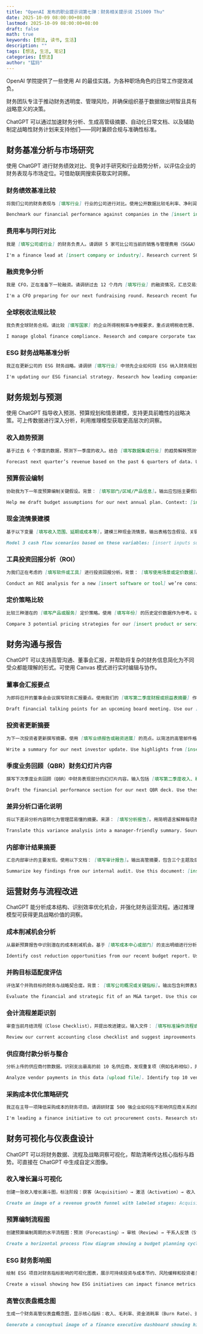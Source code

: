 ```yaml
---
title: "OpenAI 发布的职业提示词第七弹：财务相关提示词 251009 Thu"
date: 2025-10-09 08:00:00+08:00
lastmod: 2025-10-09 08:00:00+08:00
draft: false
math: true
keywords: [想法, 读书, 生活]
description: ""
tags: [想法, 生活, 笔记]
categories: [想法]
author: "猛犸"
---
```


OpenAI 学院提供了一些使用 AI 的最佳实践，为各种职场角色的日常工作提效减负。

财务团队专注于推动财务透明度、管理风险，并确保组织基于数据做出明智且具有战略意义的决策。

ChatGPT 可以通过加速财务分析、生成高管级摘要、自动化日常文档、以及辅助制定战略性财务计划来支持他们——同时兼顾合规与准确性标准。

## 财务基准分析与市场研究

使用 ChatGPT 进行财务绩效对比、竞争对手研究和行业趋势分析，以评估企业的财务表现与市场定位。可借助联网搜索获取实时洞察。

### 财务绩效基准比较

```markdown
将我们公司的财务表现与 [填写行业] 行业的公司进行对比。使用公开数据比较毛利率、净利润率和获客成本（CAC）。以表格形式呈现结果，并附上数据来源链接。
```

```markdown
Benchmark our financial performance against companies in the [insert industry] sector. Use public data to compare gross margin, net profit, and CAC. Present results in a table with source links.
```

### 费用率与同行对比

```markdown
我是 [填写公司或行业] 的财务负责人。请调研 5 家可比公司当前的销售与管理费用（SG&A）和研发费用（R&D）率。提供包含指标、数据来源和我们相对表现简析的表格。
```

```markdown
I'm a finance lead at [insert company or industry]. Research current SG&A and R&D expense ratios for 5 comparable companies in the [insert sector, e.g., SaaS, manufacturing, healthcare]. Provide a table with metrics, source links, and a short analysis of how we compare.
```

### 融资竞争分析

```markdown
我是 CFO，正在准备下一轮融资。请调研过去 12 个月内 [填写行业] 的融资情况，汇总交易规模、估值、主投机构和市场定位。以简报形式输出，并附来源引用与要点。
```

```markdown
I'm a CFO preparing for our next fundraising round. Research recent funding rounds (past 12 months) in [insert industry]. Summarize deal sizes, valuations, lead investors, and positioning. Format as a briefing memo with source citations and clear bullet-point insights.
```

### 全球税收法规比较

```markdown
我负责全球财务合规。请比较 [填写国家] 的企业所得税税率与申报要求，重点说明税收优惠、申报门槛与处罚机制。请以对照表形式输出，并附官方来源链接。
```

```markdown
I manage global finance compliance. Research and compare corporate tax rates and reporting requirements in [insert countries]. Focus on tax incentives, reporting thresholds, and penalties. Deliver a comparison chart with links to official sources.
```

### ESG 财务战略基准分析

```markdown
我正在更新公司的 ESG 财务战略。请调研 [填写行业] 中领先企业如何将 ESG 纳入财务规划与披露，列出 3–5 个案例，说明其 KPI、报告频率及财务影响，并附参考资料。
```

```markdown
I'm updating our ESG financial strategy. Research how leading companies in [insert industry] integrate ESG into financial planning and disclosures. Summarize 3–5 examples with their KPIs, reporting cadence, and financial impact. Include references.
```

## 财务规划与预测

使用 ChatGPT 指导收入预测、预算规划和情景建模，支持更具前瞻性的战略决策。可上传数据进行深入分析，利用推理模型获取更高层次的洞察。

### 收入趋势预测

```markdown
基于过去 6 个季度的数据，预测下一季度的收入。结合 [填写数据集或行业] 的趋势解释预测依据。以表格呈现预测结果，并附简要高管摘要。
```

```markdown
Forecast next quarter’s revenue based on the past 6 quarters of data. Use the trends from our [insert dataset or industry] to explain your reasoning. Present the forecast in a table and write a short executive summary.
```

### 预算假设编制

```markdown
协助我为下一年度预算编制关键假设。背景： [填写部门/区域/产品信息]。输出应包括主要假设、依据及依赖条件。
```

```markdown
Help me draft budget assumptions for our next annual plan. Context: [insert department/region/product info]. Output should include key assumptions, rationale, and any dependencies.
```

### 现金流情景建模

```markdown
基于以下变量 [填写收入范围、延期或成本等]，建模三种现金流情景。输出表格包含假设、关键驱动因素及预计现金影响。
```

```markdown
Model 3 cash flow scenarios based on these variables: [insert inputs such as revenue range, delays, or costs]. Output as a table with assumptions, key drivers, and estimated cash impact.
```

### 工具投资回报分析（ROI）

```markdown
为我们正在考虑的 [填写软件或工具] 进行投资回报分析。背景： [填写使用场景或定价数据]。输出应包含回收期、假设条件及风险评估。
```

```markdown
Conduct an ROI analysis for a new [insert software or tool] we’re considering. Context: [insert usage or pricing data]. Output should include payback period, assumptions, and a short risk assessment.
```

### 定价策略比较

```markdown
比较三种潜在的 [填写产品或服务] 定价策略。使用 [填写年份] 的历史定价数据作为参考。以表格形式展示优缺点及预估影响。
```

```markdown
Compare 3 potential pricing strategies for our [insert product or service]. Use prior pricing data from [insert past year] for context. Output should be a side-by-side comparison table with pros, cons, and estimated impact.
```

## 财务沟通与报告

ChatGPT 可以支持高管沟通、董事会汇报，并帮助将复杂的财务信息简化为不同受众都能理解的形式。可使用 Canvas 模式进行实时编辑与协作。

### 董事会汇报要点

```markdown
为即将召开的董事会会议撰写财务汇报要点。使用我们的 [填写第二季度财报或损益表摘要] 作为输入。以要点形式撰写，聚焦核心指标与风险/机会。
```

```markdown
Draft financial talking points for an upcoming board meeting. Use our [insert Q2 results or P&L summary] as input. Write the talking points in bullet format, focusing on topline metrics and risk/upsides.
```

### 投资者更新摘要

```markdown
为下一次投资者更新撰写摘要。使用 [填写业绩报告或融资进展] 的亮点。以简洁的高管邮件格式呈现，适合外部利益相关方阅读。
```

```markdown
Write a summary for our next investor update. Use highlights from [insert performance report or fundraising update]. Format the output as a concise executive email suitable for external stakeholders.
```

### 季度业务回顾（QBR）财务幻灯片内容

```markdown
撰写下次季度业务回顾（QBR）中财务表现部分的幻灯片内容。输入包括 [填写第二季度收入、利润率趋势、成本变动]。输出为幻灯片要点，并附 1–2 条结论性说明。
```

```markdown
Draft the financial performance section for our next QBR deck. Use these inputs: [insert Q2 revenue, margin trends, notable cost changes]. Output as slide bullets with 1–2 takeaway lines.
```

### 差异分析口语化说明

```markdown
将以下差异分析内容转化为管理层易懂的摘要。来源： [填写分析报告]。用简明语言解释每项差异的原因。
```

```markdown
Translate this variance analysis into a manager-friendly summary. Source: [insert analysis]. Write in plain language with a brief explanation of why each variance occurred.
```

### 内部审计结果摘要

```markdown
汇总内部审计的主要发现。使用以下文档： [填写审计报告]。输出高管摘要，包含三个主题及后续建议。
```

```markdown
Summarize key findings from our internal audit. Use this document: [insert findings]. Output should be a summary for executives, with 3 themes and recommended next steps.
```

## 运营财务与流程改进

ChatGPT 能分析成本结构、识别效率优化机会，并强化财务运营流程。通过推理模型可获得更具战略价值的洞察。

### 成本削减机会分析

```markdown
从最新预算报告中识别潜在的成本削减机会。基于 [填写成本中心或部门] 的支出明细进行分析，输出包含节省潜力、风险说明的对照表。
```

```markdown
Identify cost reduction opportunities from our recent budget report. Use the breakdown from [insert cost center or department] to evaluate. Provide a table with opportunities, projected savings, and any potential risks.
```

### 并购目标适配度评估

```markdown
评估某个并购目标的财务与战略契合度。背景： [填写公司概况或关键指标]。输出包含利弊表及三段关于风险与回报的总结。
```

```markdown
Evaluate the financial and strategic fit of an M&A target. Use this context: [insert company profile or key metrics]. Output should be a table of pros/cons and a 3-paragraph summary of risk/reward.
```

### 会计流程差距识别

```markdown
审查当前月结流程（Close Checklist），并提出改进建议。输入文件： [填写标准操作流程或任务清单]。输出应标明瓶颈环节及推荐的流程优化。
```

```markdown
Review our current accounting close checklist and suggest improvements. Use this documentation: [insert SOP or task list]. Output should highlight bottlenecks and recommend process updates.
```

### 供应商付款分析与整合

```markdown
分析上传的供应商付款数据。识别支出最高的前 10 名供应商，发现重复项（例如名称相似），并提出整合建议。输出表格与成本削减摘要。
```

```markdown
Analyze vendor payments in this data [upload file]. Identify top 10 vendors by spend, spot any duplication (e.g., similar vendor names), and recommend vendors to consolidate. Output a table and short cost-reduction summary.
```

### 采购成本优化策略研究

```markdown
我正在主导一项降低采购成本的财务项目。请调研财富 500 强企业如何在不影响供应商关系的前提下降低采购支出。输出 3–5 种策略，附成本影响实例与参考资料。
```

```markdown
I'm leading a finance initiative to cut procurement costs. Research strategies used by Fortune 500 companies to reduce procurement spend without harming supplier relationships. Present 3–5 tactics with cost impact examples and cited sources.
```

## 财务可视化与仪表盘设计

ChatGPT 可以将财务数据、流程及战略洞察可视化，帮助清晰传达核心指标与趋势。可直接在 ChatGPT 中生成自定义图像。

### 收入增长漏斗可视化

```markdown
创建一张收入增长漏斗图，标注阶段：获客（Acquisition）→ 激活（Activation）→ 收入（Revenue）→ 留存（Retention）→ 扩张（Expansion）。使用简洁现代的高管演示风格，并为各阶段配上图标。
```

```markdown
Create an image of a revenue growth funnel with labeled stages: Acquisition → Activation → Revenue → Retention → Expansion. Use a clean, modern style suitable for an executive finance presentation. Include icons for each stage.
```

### 预算编制流程图

```markdown
创建预算编制周期的水平流程图：预测（Forecasting）→ 审核（Review）→ 干系人反馈（Stakeholder Input）→ 批准（Approval）→ 跟踪（Tracking）→ 调整（Adjustment）。使用企业风格、柔和配色与清晰标签。
```

```markdown
Create a horizontal process flow diagram showing a budget planning cycle: Forecasting → Review → Stakeholder Input → Approval → Tracking → Adjustment. Use corporate-style visuals with subtle color and labels.
```

### ESG 财务影响图

```markdown
绘制 ESG 项目对财务指标影响的可视化图表，展示可持续投资与成本节约、风险缓释和投资者关注度之间的关系。采用现代绿色主题设计，并使用箭头连接。
```

```markdown
Create a visual showing how ESG initiatives can impact finance metrics. Show links between sustainability investments and cost savings, risk mitigation, and investor interest. Use a modern, green-themed design with arrows.
```

### 高管仪表盘概念图

```markdown
生成一个财务高管仪表盘概念图，显示核心指标：收入、毛利率、资金消耗率（Burn Rate）、资金可持续期（Runway）、预算执行情况（Budget vs. Actual）。布局简洁，包含面板与占位数值。
```

```markdown
Generate a conceptual image of a finance executive dashboard showing high-level KPIs: Revenue, Gross Margin, Burn Rate, Runway, and Budget vs. Actual. Use a clean layout with panels and placeholder numbers.
```
